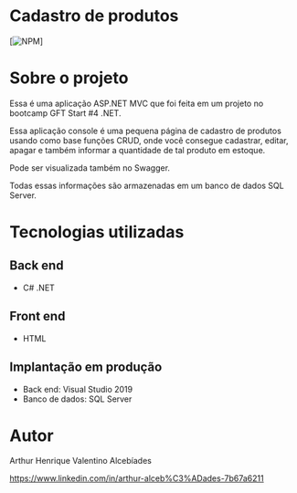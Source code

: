 # Cadastro de produtos
[![NPM](https://img.shields.io/npm/l/react)] 

# Sobre o projeto

Essa é uma aplicação ASP.NET MVC que foi feita em um projeto no bootcamp GFT Start #4 .NET.

Essa aplicação console é uma pequena página de cadastro de produtos usando como base funções CRUD, onde você consegue cadastrar, editar, apagar e também informar a quantidade de tal produto em estoque.

Pode ser visualizada também no Swagger.

Todas essas informações são armazenadas em um banco de dados SQL Server.


# Tecnologias utilizadas

## Back end
- C# .NET

## Front end
- HTML

## Implantação em produção
- Back end: Visual Studio 2019
- Banco de dados: SQL Server


# Autor

Arthur Henrique Valentino Alcebíades

https://www.linkedin.com/in/arthur-alceb%C3%ADades-7b67a6211
